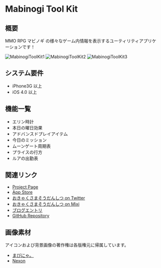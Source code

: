 Mabinogi Tool Kit
=================


## 概要

MMO RPG マビノギ の様々なゲーム内情報を表示するユーティリティアプリケーションです！

![MabinogiToolKit1](http://blog.yabasoft.biz/wp-content/uploads/2011/05/cap001.jpg)
![MabinogiToolKit2](http://blog.yabasoft.biz/wp-content/uploads/2011/05/cap002.jpg)
![MabinogiToolKit3](http://blog.yabasoft.biz/wp-content/uploads/2011/05/cap003.jpg)

## システム要件

- iPhone3G 以上
- iOS 4.0 以上

## 機能一覧

- エリン時計
- 本日の曜日効果
- アドバンスドプレイアイテム
- 今日のミッション
- ムーンゲート周期表
- プライスの行方
- ルアの出勤表

## 関連リンク

- [Project Page](http://blog.yabasoft.biz/projects/mabinogitoolkit)
- [App Store](http://itunes.apple.com/app/mabinogitoolkit/id438883602?mt=8)
- [おきゃくさまそうだんしつ on Twitter](http://twitter.com/#!/cohakims_work)
- [おきゃくさまそうだんしつ on Mixi](http://mixi.jp/view_community.pl?id=5652918)
- [ブログエントリ](http://blog.yabasoft.biz/archives/tag/mabinogi)
- [GitHub Repository](https://github.com/cohakim/MabinogiToolKit)

## 画像素材

アイコンおよび背景画像の著作権は各版権元に帰属しています。

- [まびにゃ。](http://0333.blog21.fc2.com/)
- [Nexon](http://www.nexon.co.jp/)
